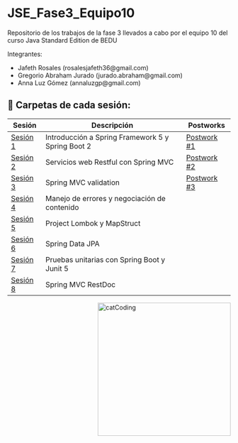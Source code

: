 # JSE_Fase3_Equipo10
Repositorio de los trabajos de la fase 3 llevados a cabo por el equipo 10 del curso Java Standard Edition de BEDU
 
Integrantes:
<ul>
  <li>Jafeth Rosales           (rosalesjafeth36@gmail.com)</li>
  <li>Gregorio Abraham Jurado  (jurado.abraham@gmail.com) </li>
  <li> Anna Luz Gómez           (annaluzgp@gmail.com)</li>
</ul>


## :bookmark_tabs: Carpetas de cada sesión:

<div align="left">

| Sesión                 | Descripción                                     | Postworks                                                   |
|------------------------|-------------------------------------------------|-------------------------------------------------------------|
| [Sesión 1](./Sesion1) | Introducción a Spring Framework 5 y Spring Boot 2| [Postwork #1](./TrabajoFinal/Sesion1)                       |
| [Sesión 2](./Sesion2) | Servicios web Restful con Spring MVC | [Postwork #2](TrabajoFinal/FinalProject/Readmes/README2.md) |
| [Sesión 3](./Sesion3) | Spring MVC validation | [Postwork #3](TrabajoFinal/FinalProject/Readmes/README3.md) |
| [Sesión 4](./Sesion4) | Manejo de errores y negociación de contenido |                                                             |
| [Sesión 5](./Sesion5) |Project Lombok y MapStruct |                                                             |
| [Sesión 6](./Sesion6) |Spring Data JPA |                                                             |
| [Sesión 7](./Sesion7) |Pruebas unitarias con Spring Boot y Junit 5|                                                             |
| [Sesión 8](./Sesion8) |Spring MVC RestDoc |                                                             |

<img align="right" src="https://media.giphy.com/media/3oKIPnAiaMCws8nOsE/giphy.gif" alt="catCoding" width="300"/>
 </div>
